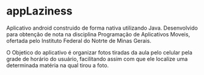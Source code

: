 # appLaziness

Aplicativo android construido de forma nativa utilizando Java. Desenvolvido para obtenção de nota na disciplina Programação de Aplicativos Moveis, ofertada pelo Instituto Federal do Notrte de Minas Gerais. 

O Objetico do aplicativo é organizar fotos tiradas da aula pelo celular pela grade de horário do usuário, facilitando assim com que ele localize uma determinada matéria na qual tirou a foto. 
